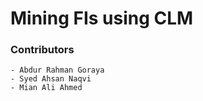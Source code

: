 # Mining FIs using CLM
### Contributors
```text
- Abdur Rahman Goraya
- Syed Ahsan Naqvi
- Mian Ali Ahmed
```